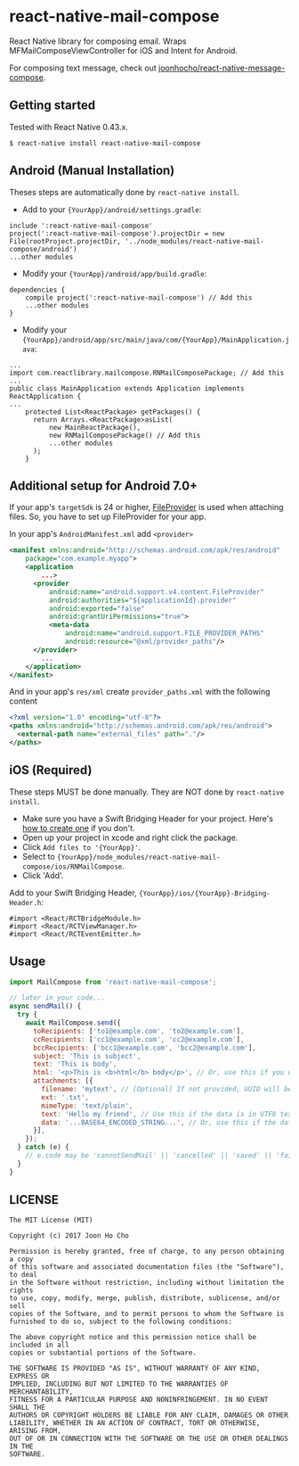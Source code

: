 # react-native-mail-compose
React Native library for composing email. Wraps MFMailComposeViewController for iOS and Intent for Android.

For composing text message, check out [joonhocho/react-native-message-compose](https://github.com/joonhocho/react-native-message-compose).


## Getting started

Tested with React Native 0.43.x.

`$ react-native install react-native-mail-compose`


## Android (Manual Installation)
Theses steps are automatically done by `react-native install`.

 - Add to your `{YourApp}/android/settings.gradle`:
```
include ':react-native-mail-compose'
project(':react-native-mail-compose').projectDir = new File(rootProject.projectDir, '../node_modules/react-native-mail-compose/android')
...other modules
```

 - Modify your `{YourApp}/android/app/build.gradle`:
```
dependencies {
    compile project(':react-native-mail-compose') // Add this
    ...other modules
}
```

 - Modify your `{YourApp}/android/app/src/main/java/com/{YourApp}/MainApplication.java`:
```
...
import com.reactlibrary.mailcompose.RNMailComposePackage; // Add this
...
public class MainApplication extends Application implements ReactApplication {
...
    protected List<ReactPackage> getPackages() {
      return Arrays.<ReactPackage>asList(
          new MainReactPackage(),
          new RNMailComposePackage() // Add this
          ...other modules
      );
    }
```

## Additional setup for Android 7.0+
If your app's `targetSdk` is 24 or higher, [FileProvider](https://developer.android.com/training/secure-file-sharing/setup-sharing) is used when attaching files.
So, you have to set up FileProvider for your app.

In your app's `AndroidManifest.xml` add `<provider>` 
```xml
<manifest xmlns:android="http://schemas.android.com/apk/res/android"
    package="com.example.myapp">
    <application
        ...>
      <provider
          android:name="android.support.v4.content.FileProvider"
          android:authorities="${applicationId}.provider"
          android:exported="false"
          android:grantUriPermissions="true">
          <meta-data
              android:name="android.support.FILE_PROVIDER_PATHS"
              android:resource="@xml/provider_paths"/>
      </provider>
        ...
    </application>
</manifest>
```

And in your app's `res/xml` create `provider_paths.xml` with the following content
```xml
<?xml version="1.0" encoding="utf-8"?>
<paths xmlns:android="http://schemas.android.com/apk/res/android">
  <external-path name="external_files" path="."/>
</paths>
```

## iOS (Required)
These steps MUST be done manually. They are NOT done by `react-native install`.

- Make sure you have a Swift Bridging Header for your project. Here's [how to create one](http://www.learnswiftonline.com/getting-started/adding-swift-bridging-header/) if you don't.
- Open up your project in xcode and right click the package.
- Click `Add files to '{YourApp}'`.
- Select to `{YourApp}/node_modules/react-native-mail-compose/ios/RNMailCompose`.
- Click 'Add'.


Add to your Swift Bridging Header, `{YourApp}/ios/{YourApp}-Bridging-Header.h`:
```
#import <React/RCTBridgeModule.h>
#import <React/RCTViewManager.h>
#import <React/RCTEventEmitter.h>
```

## Usage
```javascript
import MailCompose from 'react-native-mail-compose';

// later in your code...
async sendMail() {
  try {
    await MailCompose.send({
      toRecipients: ['to1@example.com', 'to2@example.com'],
      ccRecipients: ['cc1@example.com', 'cc2@example.com'],
      bccRecipients: ['bcc1@example.com', 'bcc2@example.com'],
      subject: 'This is subject',
      text: 'This is body',
      html: '<p>This is <b>html</b> body</p>', // Or, use this if you want html body. Note that some Android mail clients / devices don't support this properly.
      attachments: [{
        filename: 'mytext', // [Optional] If not provided, UUID will be generated.
        ext: '.txt',
        mimeType: 'text/plain',
        text: 'Hello my friend', // Use this if the data is in UTF8 text.
        data: '...BASE64_ENCODED_STRING...', // Or, use this if the data is not in plain text.
      }],
    });
  } catch (e) {
    // e.code may be 'cannotSendMail' || 'cancelled' || 'saved' || 'failed'
  }
}
```


## LICENSE
```
The MIT License (MIT)

Copyright (c) 2017 Joon Ho Cho

Permission is hereby granted, free of charge, to any person obtaining a copy
of this software and associated documentation files (the "Software"), to deal
in the Software without restriction, including without limitation the rights
to use, copy, modify, merge, publish, distribute, sublicense, and/or sell
copies of the Software, and to permit persons to whom the Software is
furnished to do so, subject to the following conditions:

The above copyright notice and this permission notice shall be included in all
copies or substantial portions of the Software.

THE SOFTWARE IS PROVIDED "AS IS", WITHOUT WARRANTY OF ANY KIND, EXPRESS OR
IMPLIED, INCLUDING BUT NOT LIMITED TO THE WARRANTIES OF MERCHANTABILITY,
FITNESS FOR A PARTICULAR PURPOSE AND NONINFRINGEMENT. IN NO EVENT SHALL THE
AUTHORS OR COPYRIGHT HOLDERS BE LIABLE FOR ANY CLAIM, DAMAGES OR OTHER
LIABILITY, WHETHER IN AN ACTION OF CONTRACT, TORT OR OTHERWISE, ARISING FROM,
OUT OF OR IN CONNECTION WITH THE SOFTWARE OR THE USE OR OTHER DEALINGS IN THE
SOFTWARE.
```
